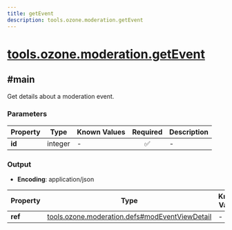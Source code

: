 ```yaml
---
title: getEvent
description: tools.ozone.moderation.getEvent
---
```


# [tools.ozone.moderation.getEvent](https://github.com/myConsciousness/atproto.dart/blob/main/lexicons/tools/ozone/moderation/getEvent.json)

## #main

Get details about a moderation event.

### Parameters

| Property | Type | Known Values | Required | Description |
| --- | --- | --- | :---: | --- |
| **id** | integer | - | ✅ | - |

### Output

- **Encoding**: application/json

| Property | Type | Known Values | Required | Description |
| --- | --- | --- | :---: | --- |
| **ref** | [tools.ozone.moderation.defs#modEventViewDetail](../../../../lexicons/tools/ozone/moderation/defs.md#modeventviewdetail) | - | ✅ | - |
